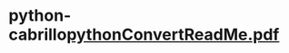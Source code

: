 # python-cabrillo[pythonConvertReadMe.pdf](https://github.com/user-attachments/files/20783851/pythonConvertReadMe.pdf)

